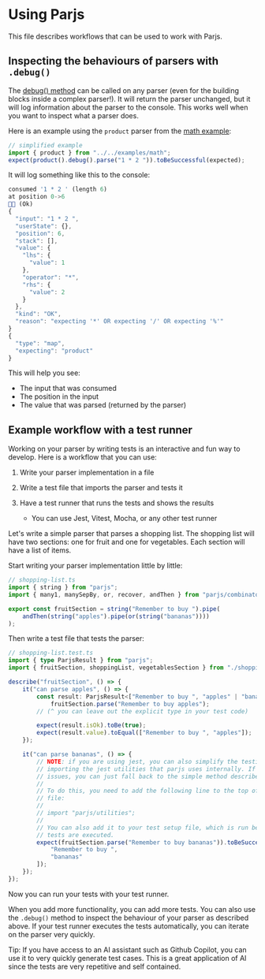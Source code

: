 # Using Parjs

This file describes workflows that can be used to work with Parjs.

## Inspecting the behaviours of parsers with `.debug()`

The [debug() method](https://gregros.github.io/parjs/interfaces/index.Parjser.html#debug) can be called on any parser (even for the building blocks inside a complex parser!). It will return the parser unchanged, but it will log information about the parser to the console. This works well when you want to inspect what a parser does.

Here is an example using the `product` parser from the [math example](../src/examples/math.ts):

```ts
// simplified example
import { product } from "../../examples/math";
expect(product().debug().parse("1 * 2 ")).toBeSuccessful(expected);
```

It will log something like this to the console:

```ts
consumed '1 * 2 ' (length 6)
at position 0->6
👍🏻 (Ok)
{
  "input": "1 * 2 ",
  "userState": {},
  "position": 6,
  "stack": [],
  "value": {
    "lhs": {
      "value": 1
    },
    "operator": "*",
    "rhs": {
      "value": 2
    }
  },
  "kind": "OK",
  "reason": "expecting '*' OR expecting '/' OR expecting '%'"
}
{
  "type": "map",
  "expecting": "product"
}
```

This will help you see:

-   The input that was consumed
-   The position in the input
-   The value that was parsed (returned by the parser)

## Example workflow with a test runner

Working on your parser by writing tests is an interactive and fun way to develop. Here is a workflow that you can use:

1. Write your parser implementation in a file
2. Write a test file that imports the parser and tests it
3. Have a test runner that runs the tests and shows the results

    - You can use Jest, Vitest, Mocha, or any other test runner

Let's write a simple parser that parses a shopping list. The shopping list will have two sections: one for fruit and one for vegetables. Each section will have a list of items.

Start writing your parser implementation little by little:

```ts
// shopping-list.ts
import { string } from "parjs";
import { many1, manySepBy, or, recover, andThen } from "parjs/combinators";

export const fruitSection = string("Remember to buy ").pipe(
    andThen(string("apples").pipe(or(string("bananas"))))
);
```

Then write a test file that tests the parser:

```ts
// shopping-list.test.ts
import { type ParjsResult } from "parjs";
import { fruitSection, shoppingList, vegetablesSection } from "./shopping-list";

describe("fruitSection", () => {
    it("can parse apples", () => {
        const result: ParjsResult<["Remember to buy ", "apples" | "bananas"]> =
            fruitSection.parse("Remember to buy apples");
        // (^ you can leave out the explicit type in your test code)

        expect(result.isOk).toBe(true);
        expect(result.value).toEqual(["Remember to buy ", "apples"]);
    });

    it("can parse bananas", () => {
        // NOTE: if you are using jest, you can also simplify the testing logic by
        // importing the jest utilities that parjs uses internally. If you have any
        // issues, you can just fall back to the simple method described above.
        //
        // To do this, you need to add the following line to the top of your test
        // file:
        //
        // import "parjs/utilities";
        //
        // You can also add it to your test setup file, which is run before any
        // tests are executed.
        expect(fruitSection.parse("Remember to buy bananas")).toBeSuccessful([
            "Remember to buy ",
            "bananas"
        ]);
    });
});
```

Now you can run your tests with your test runner.

When you add more functionality, you can add more tests. You can also use the `.debug()` method to inspect the behaviour of your parser as described above. If your test runner executes the tests automatically, you can iterate on the parser very quickly.

Tip: If you have access to an AI assistant such as Github Copilot, you can use it to very quickly generate test cases. This is a great application of AI since the tests are very repetitive and self contained.

